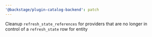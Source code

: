 ```yaml
---
'@backstage/plugin-catalog-backend': patch
---
```


Cleanup `refresh_state_references` for providers that are no longer in control of a `refresh_state` row for entity

